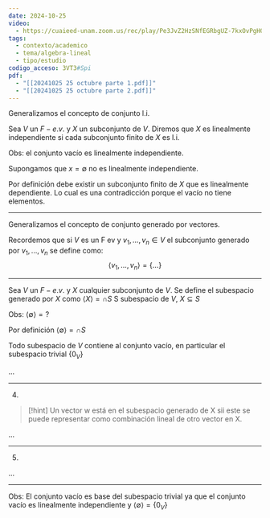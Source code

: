 ```yaml
---
date: 2024-10-25
video:
  - https://cuaieed-unam.zoom.us/rec/play/Pe3JvZ2HzSNfEGRbgUZ-7kxOvPgH03nnNhhkQLMpI9YJvt8QiBtIGtbHjGYnR2xmsUDGieH32VUgMZts.5G0Pjm-Xt8Hf9tDz?canPlayFromShare=true&from=share_recording_detail&continueMode=true&componentName=rec-play&originRequestUrl=https%3A%2F%2Fcuaieed-unam.zoom.us%2Frec%2Fshare%2FgHKRu-PwTpB7DtepxaysF4so3Vjlqhna1_ThS3Yc-pHZx9N_kqDyx6eJE17q8UQJ.FgLCRRYNDglj5J0c
tags:
  - contexto/academico
  - tema/algebra-lineal
  - tipo/estudio
codigo_acceso: 3VT3#Spi
pdf:
  - "[[20241025 25 octubre parte 1.pdf]]"
  - "[[20241025 25 octubre parte 2.pdf]]"
---
```

Generalizamos el concepto de conjunto l.i.

Sea $V$ un $F-e.v.$  y $X$ un subconjunto de $V$.
Diremos que $X$ es linealmente independiente si cada subconjunto finito de $X$ es l.i.

Obs: el conjunto vacío es linealmente independiente.

Supongamos que $x = \emptyset$ no es linealmente independiente.

Por definición debe existir un subconjunto finito de $X$ que es linealmente dependiente. Lo cual es una contradicción porque el vacío no tiene elementos.


---

Generalizamos el concepto de conjunto generado por vectores.

Recordemos que si $V$ es un F ev y $v_1 , \dots, v_{n} \in V$ el subconjunto generado por $v_1 , \dots, v_n$ se define como:
$$
\langle v_1 , \dots, v_n  \rangle = \{ \dots \}
$$

---

Sea $V$ un $F-e.v.$ y $X$ cualquier subconjunto de $V$. Se define el subespacio generado por $X$ como 
$\langle X \rangle = \cap S$   S subespacio de $V$, $X \subseteq S$ 

Obs: $\langle \emptyset \rangle =?$

Por definición $\langle \emptyset \rangle = \cap S$

Todo subespacio de $V$ contiene al conjunto vacío, en particular el subespacio trivial $\{   0_{V} \}$

...

---

4.
>[!hint]
> Un vector w está en el subespacio generado de X sii este se puede representar como combinación lineal de otro vector en X. 

...


---
5.

...

---

Obs: El conjunto vacío es base del subespacio trivial ya que el conjunto vacío es linealmente independiente y $\langle \emptyset \rangle = \{ 0_{V} \}$

